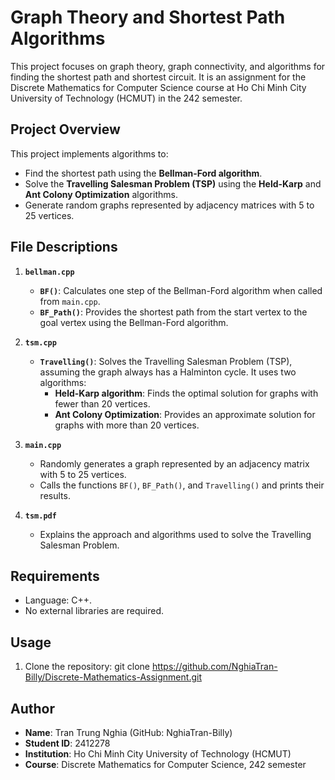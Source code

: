 # Graph Theory and Shortest Path Algorithms

This project focuses on graph theory, graph connectivity, and algorithms for finding the shortest path and shortest circuit. It is an assignment for the Discrete Mathematics for Computer Science course at Ho Chi Minh City University of Technology (HCMUT) in the 242 semester.

## Project Overview
This project implements algorithms to:
- Find the shortest path using the **Bellman-Ford algorithm**.
- Solve the **Travelling Salesman Problem (TSP)** using the **Held-Karp** and **Ant Colony Optimization** algorithms.
- Generate random graphs represented by adjacency matrices with 5 to 25 vertices.

## File Descriptions
1. **`bellman.cpp`**
   - **`BF()`**: Calculates one step of the Bellman-Ford algorithm when called from `main.cpp`.
   - **`BF_Path()`**: Provides the shortest path from the start vertex to the goal vertex using the Bellman-Ford algorithm.

2. **`tsm.cpp`**
   - **`Travelling()`**: Solves the Travelling Salesman Problem (TSP), assuming the graph always has a Halminton cycle. It uses two algorithms:
     - **Held-Karp algorithm**: Finds the optimal solution for graphs with fewer than 20 vertices.
     - **Ant Colony Optimization**: Provides an approximate solution for graphs with more than 20 vertices.

3. **`main.cpp`**
   - Randomly generates a graph represented by an adjacency matrix with 5 to 25 vertices.
   - Calls the functions `BF()`, `BF_Path()`, and `Travelling()` and prints their results.

4. **`tsm.pdf`**
   - Explains the approach and algorithms used to solve the Travelling Salesman Problem.

## Requirements
- Language: C++.
- No external libraries are required.

## Usage
1. Clone the repository:
   git clone https://github.com/NghiaTran-Billy/Discrete-Mathematics-Assignment.git

## Author
- **Name**: Tran Trung Nghia (GitHub: NghiaTran-Billy)
- **Student ID**: 2412278
- **Institution**: Ho Chi Minh City University of Technology (HCMUT)
- **Course**: Discrete Mathematics for Computer Science, 242 semester